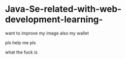 
# Java-Se-related-with-web-development-learning-

want to improve my image also my wallet 

pls help me pls

what the fuck is 
